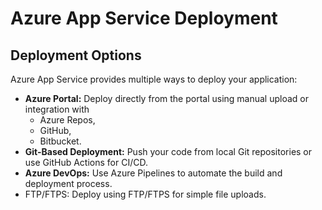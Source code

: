 # Azure App Service Deployment

## Deployment Options

Azure App Service provides multiple ways to deploy your application:

- **Azure Portal:** Deploy directly from the portal using manual upload or integration with 
  - Azure Repos, 
  - GitHub, 
  - Bitbucket.
- **Git-Based Deployment:** Push your code from local Git repositories or use GitHub Actions for CI/CD.
- **Azure DevOps:** Use Azure Pipelines to automate the build and deployment process.
- FTP/FTPS: Deploy using FTP/FTPS for simple file uploads.

